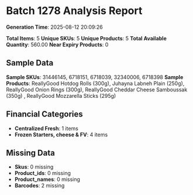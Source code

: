 # Batch 1278 Analysis Report

**Generation Time**: 2025-08-12 20:09:26

**Total Items**: 5
**Unique SKUs**: 5
**Unique Products**: 5
**Total Available Quantity**: 560.00
**Near Expiry Products**: 0

## Sample Data
**Sample SKUs**: 31446145, 6718151, 6718039, 32340006, 6718398
**Sample Products**: ReallyGood Hotdog Rolls (300g), Juhayna Labneh Plain (250g), ReallyGood Onion Rings (300g), ReallyGood Cheddar Cheese Samboussak (350g)	, ReallyGood Mozzarella Sticks (295g)

## Financial Categories
- **Centralized Fresh**: 1 items
- **Frozen Starters, cheese & FV**: 4 items

## Missing Data
- **Skus**: 0 missing
- **Product_ids**: 0 missing
- **Product_names**: 0 missing
- **Barcodes**: 2 missing
